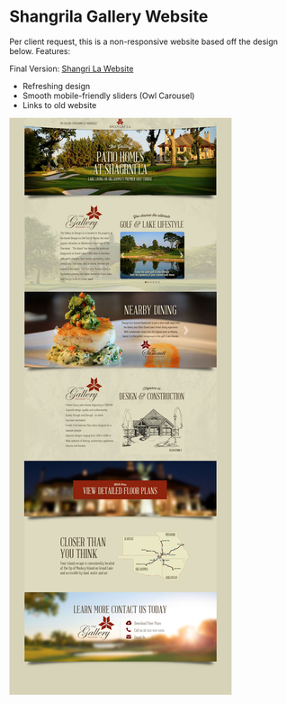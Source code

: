 # Shangrila Gallery Website

Per client request, this is a non-responsive website based off the design below. Features:

Final Version: [Shangri La Website](https://rawgit.com/doppl3r/shangrila/master/gallery/index.html)

  - Refreshing design
  - Smooth mobile-friendly sliders (Owl Carousel)
  - Links to old website


![alt text](https://github.com/doppl3r/shangrila/blob/master/gallery/img/reference.jpg "reference image")
